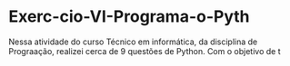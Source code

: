 # Exerc-cio-VI-Programa-o-Pyth
Nessa atividade do curso Técnico em informática, da disciplina de Prograação, realizei cerca de 9 questões de Python.  Com o objetivo de t
